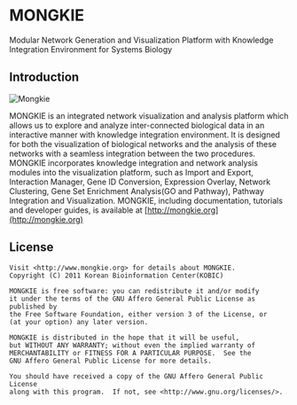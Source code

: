 MONGKIE
=======

Modular Network Generation and Visualization Platform with Knowledge Integration Environment for Systems Biology

Introduction
------------

![Mongkie](http://mongkie.org/images/ismb2012-sig-abstract.png)

MONGKIE is an integrated network visualization and analysis platform which allows us to explore and analyze inter-connected biological data in an interactive manner with knowledge integration environment. It is designed for both the visualization of biological networks and the analysis of these networks with a seamless integration between the two procedures. MONGKIE incorporates knowledge integration and network analysis modules into the visualization platform, such as Import and Export, Interaction Manager, Gene ID Conversion, Expression Overlay, Network Clustering, Gene Set Enrichment Analysis(GO and Pathway), Pathway Integration and Visualization.
MONGKIE, including documentation, tutorials and developer guides, is available at [http://mongkie.org](http://mongkie.org)


License
-------

    Visit <http://www.mongkie.org> for details about MONGKIE.
    Copyright (C) 2011 Korean Bioinformation Center(KOBIC)
    
    MONGKIE is free software: you can redistribute it and/or modify
    it under the terms of the GNU Affero General Public License as published by
    the Free Software Foundation, either version 3 of the License, or
    (at your option) any later version.
    
    MONGKIE is distributed in the hope that it will be useful,
    but WITHOUT ANY WARRANTY; without even the implied warranty of
    MERCHANTABILITY or FITNESS FOR A PARTICULAR PURPOSE.  See the
    GNU Affero General Public License for more details.
    
    You should have received a copy of the GNU Affero General Public License
    along with this program.  If not, see <http://www.gnu.org/licenses/>.
